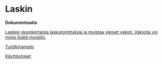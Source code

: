 # Laskin

**Dokumentaatio**

[Laskee yksinkertaisia laskutoimituksia ja muistaa yleiset vakiot. Vakioita voi myös lisätä muistiin.](https://github.com/anliski/laskin/blob/master/dokumentointi/aiheenKuvausJaRakenne.md)



[Tuntikirjanpito](https://github.com/anliski/laskin/blob/master/dokumentointi/tuntikirjanpito.md)


[Käyttöohjeet](https://github.com/anliski/laskin/blob/master/dokumentointi/käyttöohjeet.md)
